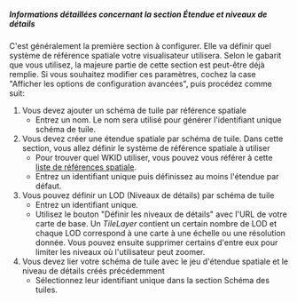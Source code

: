 ##### Informations détaillées concernant la section _Étendue et niveaux de détails_

C'est généralement la première section à configurer. Elle va définir quel système de référence spatiale votre visualisateur
utilisera. Selon le gabarit que vous utilisez, la majeure partie de cette section est peut-être déjà remplie. Si vous souhaitez
modifier ces paramètres, cochez la case "Afficher les options de configuration avancées", puis procédez comme suit:

1. Vous devez ajouter un schéma de tuile par référence spatiale
    * Entrez un nom. Le nom sera utilisé pour générer l'identifiant unique schéma de tuile.
2. Vous devez créer une étendue spatiale par schéma de tuile. Dans cette section, vous allez définir le système de référence spatiale à utiliser
    * Pour trouver quel WKID utiliser, vous pouvez vous référer à cette
    <a href="http://spatialreference.org/ref/" target="_blank">liste de références spatiale</a>.
    * Entrez un identifiant unique puis définissez au moins l'étendue par défaut.
3. Vous pouvez définir un LOD (Niveaux de détails) par schéma de tuile
    * Entrez un identifiant unique.
    * Utilisez le bouton "Définir les niveaux de détails" avec l'URL de votre carte de base. Un _TileLayer_ contient un
    certain nombre de LOD et chaque LOD correspond à une carte à une échelle ou une résolution donnée. Vous pouvez ensuite
    supprimer certains d'entre eux pour limiter les niveaux où l'utilisateur peut zoomer.
4. Vous devez lier votre schéma de tuile avec le jeu d'étendue spatiale et le niveau de détails créés précédemment
    * Sélectionnez leur identifiant unique dans la section Schéma des tuiles.
